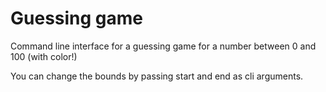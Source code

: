 # Guessing game
Command line interface for a guessing game for a number between 0 and 100 (with color!)

You can change the bounds by passing start and end as cli arguments.